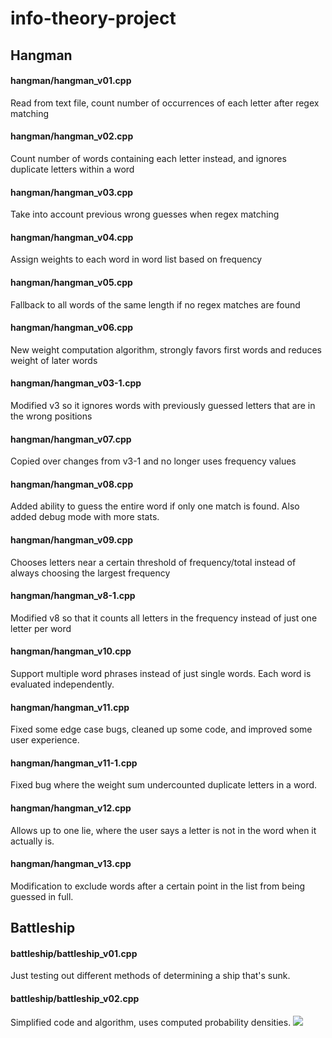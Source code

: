 # info-theory-project

## Hangman

#### hangman/hangman_v01.cpp
Read from text file, count number of occurrences of each letter after regex matching

#### hangman/hangman_v02.cpp
Count number of words containing each letter instead, and ignores duplicate letters within a word

#### hangman/hangman_v03.cpp
Take into account previous wrong guesses when regex matching

#### hangman/hangman_v04.cpp
Assign weights to each word in word list based on frequency

#### hangman/hangman_v05.cpp
Fallback to all words of the same length if no regex matches are found

#### hangman/hangman_v06.cpp
New weight computation algorithm, strongly favors first words and reduces weight of later words

#### hangman/hangman_v03-1.cpp
Modified v3 so it ignores words with previously guessed letters that are in the wrong positions

#### hangman/hangman_v07.cpp
Copied over changes from v3-1 and no longer uses frequency values

#### hangman/hangman_v08.cpp
Added ability to guess the entire word if only one match is found. Also added debug mode with more stats.

#### hangman/hangman_v09.cpp
Chooses letters near a certain threshold of frequency/total instead of always choosing the largest frequency

#### hangman/hangman_v8-1.cpp
Modified v8 so that it counts all letters in the frequency instead of just one letter per word

#### hangman/hangman_v10.cpp
Support multiple word phrases instead of just single words. Each word is evaluated independently.

#### hangman/hangman_v11.cpp
Fixed some edge case bugs, cleaned up some code, and improved some user experience.

#### hangman/hangman_v11-1.cpp
Fixed bug where the weight sum undercounted duplicate letters in a word.

#### hangman/hangman_v12.cpp
Allows up to one lie, where the user says a letter is not in the word when it actually is.

#### hangman/hangman_v13.cpp
Modification to exclude words after a certain point in the list from being guessed in full.

## Battleship

#### battleship/battleship_v01.cpp
Just testing out different methods of determining a ship that's sunk.

#### battleship/battleship_v02.cpp
Simplified code and algorithm, uses computed probability densities.
![](https://87f7290bbb154c8753a737c7b24a6d1e.m.pipedream.net/info-theory-project)